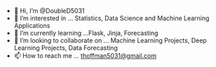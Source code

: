 - 👋 Hi, I’m @DoubleD5031
- 👀 I’m interested in ... Statistics, Data Science and Machine Learning Applications
- 🌱 I’m currently learning ...Flask, Jinja, Forecasting
- 💞️ I’m looking to collaborate on ... Machine Learning Projects, Deep Learning Projects, Data Forecasting
- 📫 How to reach me ... thoffman5031@gmail.com

<!---
DoubleD5031/DoubleD5031 is a ✨ special ✨ repository because its `README.md` (this file) appears on your GitHub profile.
You can click the Preview link to take a look at your changes.
--->
